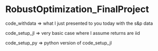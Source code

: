 # RobustOptimization_FinalProject

code_withdata => what I just presented to you today with the s&p data


code_setup_jl => very basic case where I assume returns are iid



code_setup_py => python version of code_setup_jl
